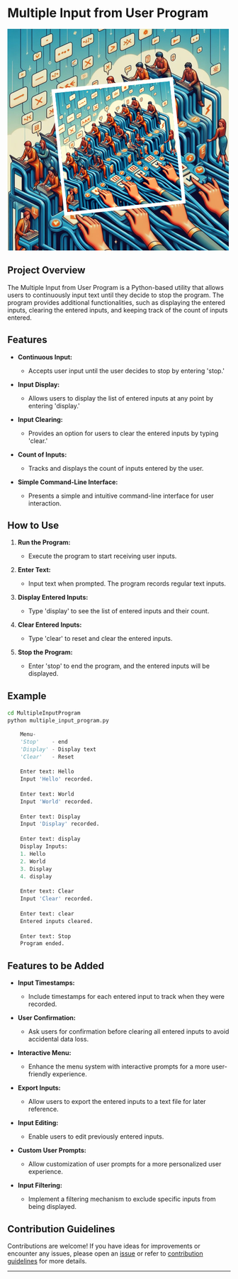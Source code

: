 # Multiple Input from User Program

![multiple input](../assets/images/readme_images/multiple_input.png)

## Project Overview

The Multiple Input from User Program is a Python-based utility that allows users to continuously input text until they decide to stop the program. The program provides additional functionalities, such as displaying the entered inputs, clearing the entered inputs, and keeping track of the count of inputs entered.

## Features

- **Continuous Input:**

  - Accepts user input until the user decides to stop by entering 'stop.'

- **Input Display:**

  - Allows users to display the list of entered inputs at any point by entering 'display.'

- **Input Clearing:**

  - Provides an option for users to clear the entered inputs by typing 'clear.'

- **Count of Inputs:**

  - Tracks and displays the count of inputs entered by the user.

- **Simple Command-Line Interface:**
  - Presents a simple and intuitive command-line interface for user interaction.

## How to Use

1. **Run the Program:**

   - Execute the program to start receiving user inputs.

2. **Enter Text:**

   - Input text when prompted. The program records regular text inputs.

3. **Display Entered Inputs:**

   - Type 'display' to see the list of entered inputs and their count.

4. **Clear Entered Inputs:**

   - Type 'clear' to reset and clear the entered inputs.

5. **Stop the Program:**
   - Enter 'stop' to end the program, and the entered inputs will be displayed.

## Example

```bash
cd MultipleInputProgram
python multiple_input_program.py
```

```python
    Menu-
    'Stop'    - end
    'Display' - Display text
    'Clear'   - Reset

    Enter text: Hello
    Input 'Hello' recorded.

    Enter text: World
    Input 'World' recorded.

    Enter text: Display
    Input 'Display' recorded.

    Enter text: display
    Display Inputs:
    1. Hello
    2. World
    3. Display
    4. display

    Enter text: Clear
    Input 'Clear' recorded.

    Enter text: clear
   	Entered inputs cleared.

    Enter text: Stop
   	Program ended.
```

## Features to be Added

- **Input Timestamps:**

  - Include timestamps for each entered input to track when they were recorded.

- **User Confirmation:**

  - Ask users for confirmation before clearing all entered inputs to avoid accidental data loss.

- **Interactive Menu:**

  - Enhance the menu system with interactive prompts for a more user-friendly experience.

- **Export Inputs:**

  - Allow users to export the entered inputs to a text file for later reference.

- **Input Editing:**

  - Enable users to edit previously entered inputs.

- **Custom User Prompts:**

  - Allow customization of user prompts for a more personalized user experience.

- **Input Filtering:**
  - Implement a filtering mechanism to exclude specific inputs from being displayed.

## Contribution Guidelines

Contributions are welcome! If you have ideas for improvements or encounter any issues, please open an [issue](https://github.com/vrm-piyush/Acronym/issues) or refer to [contribution guidelines](../CONTRIBUTING.md) for more details.

---
